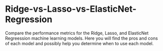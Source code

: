 # Ridge-vs-Lasso-vs-ElasticNet-Regression
Compare the performance metrics for the Ridge, Lasso, and ElasticNet Regreession machine learning models. Here you will find the pros and cons of each model and possibly help you determine when to use each model.
